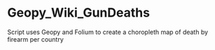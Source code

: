 # Geopy_Wiki_GunDeaths
Script uses Geopy and Folium to create a choropleth map of death by firearm per country
